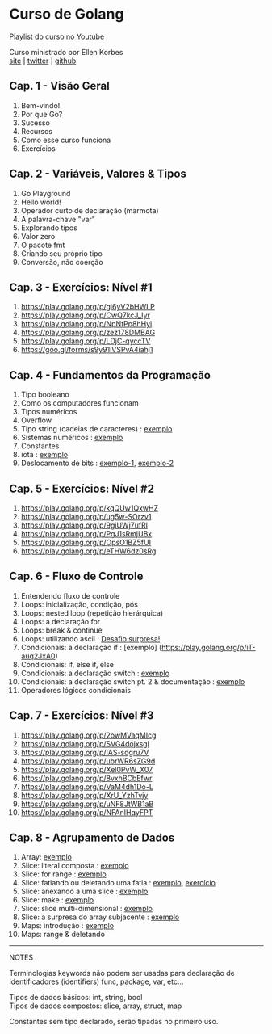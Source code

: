 # Curso de Golang
[Playlist do curso no Youtube](https://youtube.com/playlist?list=PLCKpcjBB_VlBsxJ9IseNxFllf-UFEXOdg)

Curso ministrado por Ellen Korbes  
[site](http://ellenkorbes.com) | [twitter](https://twitter.com/ellenkorbes) | [github](https://github.com/ellenkorbes)

## Cap. 1 - Visão Geral
1. Bem-vindo!
2. Por que Go?
3. Sucesso
4. Recursos
5. Como esse curso funciona
6. Exercícios

## Cap. 2 - Variáveis, Valores & Tipos 
1. Go Playground
2. Hello world!
3. Operador curto de declaração (marmota)
4. A palavra-chave "var"
5. Explorando tipos
6. Valor zero
7. O pacote fmt
8. Criando seu próprio tipo
9. Conversão, não coerção

## Cap. 3 - Exercícios: Nível #1 
1. https://play.golang.org/p/gi6yV2bHWLP
2. https://play.golang.org/p/CwQ7kcJ_Iyr
3. https://play.golang.org/p/NpNtPp8hHyi
4. https://play.golang.org/p/zez178DMBAG
5. https://play.golang.org/p/LDjC-qyccTV
6. https://goo.gl/forms/s9y91iVSPvA4iahj1

## Cap. 4 - Fundamentos da Programação
1. Tipo booleano
2. Como os computadores funcionam
3. Tipos numéricos
4. Overflow
5. Tipo string (cadeias de caracteres) : [exemplo](https://play.golang.org/p/cFYmiweqoP9)
6. Sistemas numéricos : [exemplo](https://play.golang.org/p/smjuA0RhjUK)
7. Constantes
8. iota : [exemplo](https://play.golang.org/p/YnZCFTcpvYC)
9. Deslocamento de bits : [exemplo-1](https://play.golang.org/p/ublpoDFp-xj), [exemplo-2](https://play.golang.org/p/_DDJcguaJEi)

## Cap. 5 - Exercícios: Nível #2
1. https://play.golang.org/p/kqQUw1QxwHZ
2. https://play.golang.org/p/ug5w-SOrzv1
3. https://play.golang.org/p/9giUWj7ufRl
4. https://play.golang.org/p/PgJ1sRmjUBx
5. https://play.golang.org/p/OpsO1BZ5fUI
6. https://play.golang.org/p/eTHW6dz0sRg

## Cap. 6 - Fluxo de Controle
1. Entendendo fluxo de controle
2. Loops: inicialização, condição, pós
3. Loops: nested loop (repetição hierárquica)
4. Loops: a declaração for
5. Loops: break & continue
6. Loops: utilizando ascii : [Desafio surpresa!](https://play.golang.org/p/kokHQ0sS-zE)
7. Condicionais: a declaração if : [exemplo] (https://play.golang.org/p/iT-auq2JxA0)
8. Condicionais: if, else if, else
9. Condicionais: a declaração switch : [exemplo](https://play.golang.org/p/z7cdOMgvFlI)
10. Condicionais: a declaração switch pt. 2 & documentação : [exemplo](https://play.golang.org/p/1xTBQKRVb5V)
11. Operadores lógicos condicionais

## Cap. 7 - Exercícios: Nível #3
1. https://play.golang.org/p/2owMVaqMIcg
2. https://play.golang.org/p/SVG4dojxsgl
3. https://play.golang.org/p/IAS-sdgru7V
4. https://play.golang.org/p/ubrWR6sZG9d
5. https://play.golang.org/p/Xel0PvW_X07
6. https://play.golang.org/p/8vxhBCbEfwr
7. https://play.golang.org/p/VaM4dh1Do-L
8. https://play.golang.org/p/XrU_YzhTvjy
9. https://play.golang.org/p/uNF8JtWB1aB
10. https://play.golang.org/p/NFAnIHqyFPT

## Cap. 8 - Agrupamento de Dados
1. Array: [exemplo](https://play.golang.org/p/xtqcT59WX-4)
2. Slice: literal composta : [exemplo](https://play.golang.org/p/YkvSTEZ6jZe)
3. Slice: for range : [exemplo](https://play.golang.org/p/04nOt-cRpGP)
4. Slice: fatiando ou deletando uma fatia : [exemplo](https://play.golang.org/p/85mOjhEkqAM), [exercício](https://play.golang.org/p/dFpTLy83Jt6)
5. Slice: anexando a uma slice : [exemplo](https://play.golang.org/p/gH6ZnLN1bKj)
6. Slice: make : [exemplo](https://play.golang.org/p/ohv070QLgVi)
7. Slice: slice multi-dimensional : [exemplo](https://play.golang.org/p/XJFpdui7tWX)
8. Slice: a surpresa do array subjacente : [exemplo](https://play.golang.org/p/aYCzr2yi0Qv)
9. Maps: introdução : [exemplo](https://play.golang.org/p/1aiI8CbCny6)
10. Maps: range & deletando
  
---- 

NOTES

Terminologias keywords não podem ser usadas para declaração 
de identificadores (identifiers) func, package, var, etc...

Tipos de dados básicos: int, string, bool   
Tipos de dados compostos: slice, array, struct, map

Constantes sem tipo declarado, serão tipadas no primeiro uso.
